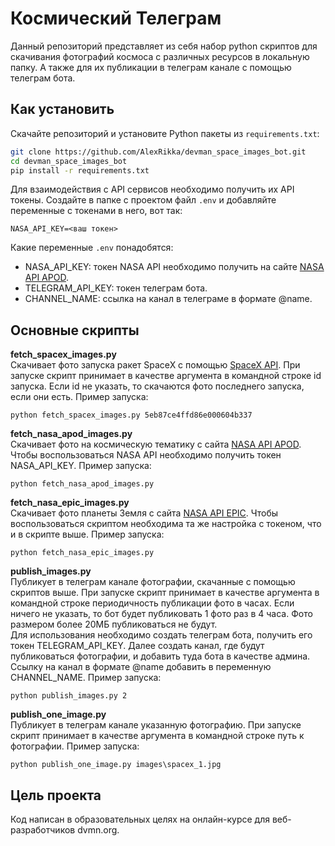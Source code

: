 # Космический Телеграм
Данный репозиторий представляет из себя набор python скриптов для скачивания фотографий космоса с различных ресурсов в локальную папку. А также для их публикации в телеграм канале с помощью телеграм бота.


## Как установить
Скачайте репозиторий и установите Python пакеты из `requirements.txt`:
```bash
git clone https://github.com/AlexRikka/devman_space_images_bot.git
cd devman_space_images_bot
pip install -r requirements.txt
```
Для взаимодействия с API сервисов необходимо получить их API токены. Создайте в папке с проектом файл `.env` и добавляйте переменные с токенами в него, вот так:
```
NASA_API_KEY=<ваш токен>
```
Какие переменные `.env` понадобятся:  
- NASA_API_KEY: токен NASA API необходимо получить на сайте [NASA API APOD](https://api.nasa.gov/#apod).
- TELEGRAM_API_KEY: токен телеграм бота.
- CHANNEL_NAME: ссылка на канал в телеграме в формате @name.

## Основные скрипты

**fetch_spacex_images.py**  
Скачивает фото запуска ракет SpaceX с помощью [SpaceX API](https://github.com/r-spacex/SpaceX-API). При запуске скрипт принимает в качестве аргумента в командной строке id запуска. Если id не указать, то скачаются фото последнего запуска, если они есть. Пример запуска:
```
python fetch_spacex_images.py 5eb87ce4ffd86e000604b337 
```

**fetch_nasa_apod_images.py**  
Скачивает фото на космическую тематику с сайта [NASA API APOD](https://api.nasa.gov/#apod). Чтобы воспользоваться NASA API необходимо получить токен NASA_API_KEY. Пример запуска:
```
python fetch_nasa_apod_images.py
```
**fetch_nasa_epic_images.py**  
Скачивает фото планеты Земля с сайта [NASA API EPIC](https://api.nasa.gov/#epic). Чтобы воспользоваться скриптом необходима та же настройка с токеном, что и в скрипте выше. Пример запуска:
```
python fetch_nasa_epic_images.py
```
**publish_images.py**  
Публикует в телеграм канале фотографии, скачанные с помощью скриптов выше. При запуске скрипт принимает в качестве аргумента в командной строке периодичность публикации фото в часах. Если ничего не указать, то бот будет публиковать 1 фото раз в 4 часа. Фото размером более 20МБ публиковаться не будут.  
Для использования необходимо создать телеграм бота, получить его токен TELEGRAM_API_KEY. Далее создать канал, где будут публиковаться фотографии, и добавить туда бота в качестве админа. Ссылку на канал в формате @name добавить в переменную CHANNEL_NAME. Пример запуска:

```
python publish_images.py 2
```

**publish_one_image.py**  
Публикует в телеграм канале указанную фотографию. При запуске скрипт принимает в качестве аргумента в командной строке путь к фотографии. Пример запуска:
```
python publish_one_image.py images\spacex_1.jpg
```

## Цель проекта
Код написан в образовательных целях на онлайн-курсе для веб-разработчиков dvmn.org.